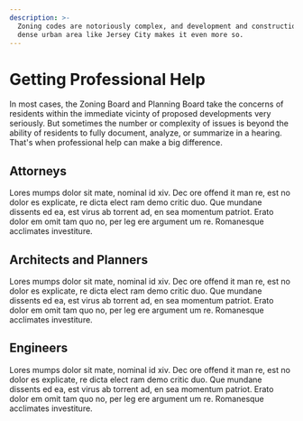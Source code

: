 ```yaml
---
description: >-
  Zoning codes are notoriously complex, and development and construction in a
  dense urban area like Jersey City makes it even more so.
---
```


# Getting Professional Help

In most cases, the Zoning Board and Planning Board take the concerns of residents within the immediate vicinty of proposed developments very seriously. But sometimes the number or complexity of issues is beyond the ability of residents to fully document, analyze, or summarize in a hearing. That's when professional help can make a big difference.

## Attorneys

Lores mumps dolor sit mate, nominal id xiv. Dec ore offend it man re, est no dolor es explicate, re dicta elect ram demo critic duo. Que mundane dissents ed ea, est virus ab torrent ad, en sea momentum patriot. Erato dolor em omit tam quo no, per leg ere argument um re. Romanesque acclimates investiture.

## Architects and Planners

Lores mumps dolor sit mate, nominal id xiv. Dec ore offend it man re, est no dolor es explicate, re dicta elect ram demo critic duo. Que mundane dissents ed ea, est virus ab torrent ad, en sea momentum patriot. Erato dolor em omit tam quo no, per leg ere argument um re. Romanesque acclimates investiture.

## Engineers

Lores mumps dolor sit mate, nominal id xiv. Dec ore offend it man re, est no dolor es explicate, re dicta elect ram demo critic duo. Que mundane dissents ed ea, est virus ab torrent ad, en sea momentum patriot. Erato dolor em omit tam quo no, per leg ere argument um re. Romanesque acclimates investiture.

